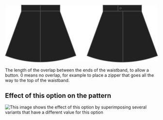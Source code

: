 ![Waistband overlap](waistbandoverlap.svg)

The length of the overlap between the ends of the waistband, to allow a button. 0 means no overlap, for example to place a zipper that goes all the way to the top of the waistband.

## Effect of this option on the pattern

![This image shows the effect of this option by superimposing several variants that have a different value for this option](sandy\_waistbandoverlap\_sample.svg "Effect of this option on the pattern")
